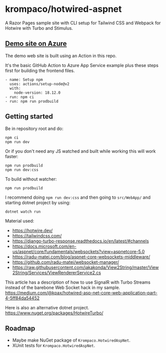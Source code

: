 # krompaco/hotwired-aspnet

A Razor Pages sample site with CLI setup for Tailwind CSS and Webpack for Hotwire with Turbo and Stimulus.

## [Demo site on Azure](https://hotwired.azurewebsites.net/)

The demo web site is built using an Action in this repo.

It's the basic GitHub Action to Azure App Service example plus these steps first for building the frontend files.

```
- name: Setup npm
  uses: actions/setup-node@v2
  with:
    node-version: 18.12.0
- run: npm ci
- run: npm run prodbuild
```

## Getting started

Be in repository root and do:

```
npm ci
npm run dev
```

Or if you don't need any JS watched and built while working this will work faster:

```
npm run prodbuild
npm run dev:css
```

To build without watcher:

```
npm run prodbuild
```

I recommend doing `npm run dev:css` and then going to `src/WebApp/` and starting dotnet project by using:

```
dotnet watch run
```

Material used:

* https://hotwire.dev/
* https://tailwindcss.com/
* https://django-turbo-response.readthedocs.io/en/latest/#channels
* https://docs.microsoft.com/en-us/aspnet/core/fundamentals/websockets?view=aspnetcore-5.0
* https://radu-matei.com/blog/aspnet-core-websockets-middleware/
* https://github.com/radu-matei/websocket-manager/
* https://raw.githubusercontent.com/jakakonda/View2String/master/View2String/Services/ViewRendererService2.cs

This article has a description of how to use SignalR with Turbo Streams instead of the barebone Web Socket hack in my sample.
https://medium.com/@kpax/hotwired-asp-net-core-web-application-part-4-5ff84da54452

Here is also an alternative dotnet project. 
https://www.nuget.org/packages/HotwireTurbo/

## Roadmap

* Maybe make NuGet package of `Krompaco.HotwiredAspNet`.
* XUnit tests for `Krompaco.HotwiredAspNet`.
